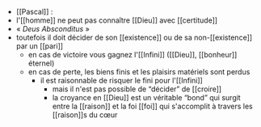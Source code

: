 - [[Pascal]] : 
 - l'[[homme]] ne peut pas connaître [[Dieu]] avec [[certitude]]
  - « *Deus Absconditus* »
  - toutefois il doit décider de son [[existence]] ou de sa non-[[existence]] par un [[pari]]
    - en cas de victoire vous gagnez l'[[Infini]] ([[Dieu]], [[bonheur]] éternel)
    - en cas de perte, les biens finis et les plaisirs matériels sont perdus
      - il est raisonnable de risquer le fini pour l'[[Infini]]
        - mais il n'est pas possible de “décider” de [[croire]]
        - la croyance en [[Dieu]] est un véritable “bond” qui surgit entre la [[raison]] et la foi [[foi]] qui s'accomplit à travers les [[raison]]s du cœur